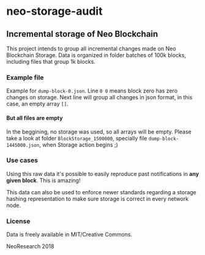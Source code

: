 # neo-storage-audit
## Incremental storage of Neo Blockchain

This project intends to group all incremental changes made on Neo Blockchain Storage. 
Data is organized in folder batches of 100k blocks, including files that group 1k blocks.

### Example file
Example for `dump-block-0.json`. Line `0 0` means block zero has zero changes on storage. Next line will group all changes in json format, in this case, an empty array `[]`.

#### But all files are empty
In the beggining, no storage was used, so all arrays will be empty. Please take a look at folder `BlockStorage_1500000`, specially file `dump-block-1445000.json`, when Storage action begins ;)

### Use cases
Using this raw data it's possible to easily reproduce past notifications in **any given block**. This is amazing!

This data can also be used to enforce newer standards regarding a storage hashing representation to make sure storage is correct in every network node.

### License
Data is freely available in MIT/Creative Commons.

NeoResearch 2018
